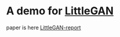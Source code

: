 # A demo for [LittleGAN](https://github.com/ixarea/littlegan)
paper is here [LittleGAN-report](https://github.com/ixarea/littlegan-report)
